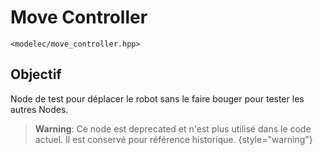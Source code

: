 ﻿<primary-label ref="Deprecated"/>

# Move Controller
`<modelec/move_controller.hpp>`

## Objectif
Node de test pour déplacer le robot sans le faire bouger pour tester les autres Nodes.

> **Warning**: Ce node est deprecated et n'est plus utilisé dans le code actuel. Il est conservé pour référence historique.
{style="warning"}
